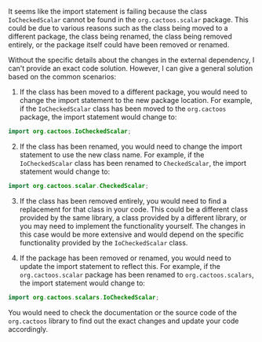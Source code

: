 It seems like the import statement is failing because the class `IoCheckedScalar` cannot be found in the `org.cactoos.scalar` package. This could be due to various reasons such as the class being moved to a different package, the class being renamed, the class being removed entirely, or the package itself could have been removed or renamed.

Without the specific details about the changes in the external dependency, I can't provide an exact code solution. However, I can give a general solution based on the common scenarios:

1. If the class has been moved to a different package, you would need to change the import statement to the new package location. For example, if the `IoCheckedScalar` class has been moved to the `org.cactoos` package, the import statement would change to:
```java
import org.cactoos.IoCheckedScalar;
```

2. If the class has been renamed, you would need to change the import statement to use the new class name. For example, if the `IoCheckedScalar` class has been renamed to `CheckedScalar`, the import statement would change to:
```java
import org.cactoos.scalar.CheckedScalar;
```

3. If the class has been removed entirely, you would need to find a replacement for that class in your code. This could be a different class provided by the same library, a class provided by a different library, or you may need to implement the functionality yourself. The changes in this case would be more extensive and would depend on the specific functionality provided by the `IoCheckedScalar` class.

4. If the package has been removed or renamed, you would need to update the import statement to reflect this. For example, if the `org.cactoos.scalar` package has been renamed to `org.cactoos.scalars`, the import statement would change to:
```java
import org.cactoos.scalars.IoCheckedScalar;
```

You would need to check the documentation or the source code of the `org.cactoos` library to find out the exact changes and update your code accordingly.